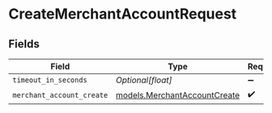 # CreateMerchantAccountRequest


## Fields

| Field                                                              | Type                                                               | Required                                                           | Description                                                        |
| ------------------------------------------------------------------ | ------------------------------------------------------------------ | ------------------------------------------------------------------ | ------------------------------------------------------------------ |
| `timeout_in_seconds`                                               | *Optional[float]*                                                  | :heavy_minus_sign:                                                 | N/A                                                                |
| `merchant_account_create`                                          | [models.MerchantAccountCreate](../models/merchantaccountcreate.md) | :heavy_check_mark:                                                 | N/A                                                                |